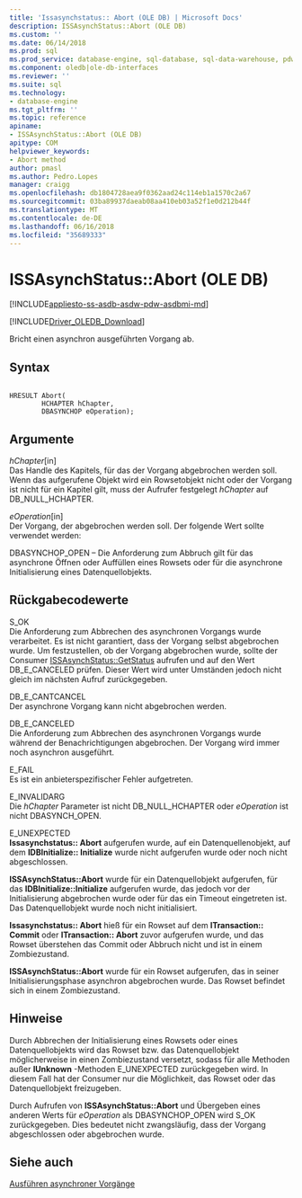 ```yaml
---
title: 'Issasynchstatus:: Abort (OLE DB) | Microsoft Docs'
description: ISSAsynchStatus::Abort (OLE DB)
ms.custom: ''
ms.date: 06/14/2018
ms.prod: sql
ms.prod_service: database-engine, sql-database, sql-data-warehouse, pdw
ms.component: oledb|ole-db-interfaces
ms.reviewer: ''
ms.suite: sql
ms.technology:
- database-engine
ms.tgt_pltfrm: ''
ms.topic: reference
apiname:
- ISSAsynchStatus::Abort (OLE DB)
apitype: COM
helpviewer_keywords:
- Abort method
author: pmasl
ms.author: Pedro.Lopes
manager: craigg
ms.openlocfilehash: db1804728aea9f0362aad24c114eb1a1570c2a67
ms.sourcegitcommit: 03ba89937daeab08aa410eb03a52f1e0d212b44f
ms.translationtype: MT
ms.contentlocale: de-DE
ms.lasthandoff: 06/16/2018
ms.locfileid: "35689333"
---
```

# <a name="issasynchstatusabort-ole-db"></a>ISSAsynchStatus::Abort (OLE DB)
[!INCLUDE[appliesto-ss-asdb-asdw-pdw-asdbmi-md](../../../includes/appliesto-ss-asdb-asdw-pdw-asdbmi-md.md)]

[!INCLUDE[Driver_OLEDB_Download](../../../includes/driver_oledb_download.md)]

  Bricht einen asynchron ausgeführten Vorgang ab.  
  
## <a name="syntax"></a>Syntax  
  
```  
  
HRESULT Abort(  
        HCHAPTER hChapter,  
        DBASYNCHOP eOperation);  
```  
  
## <a name="arguments"></a>Argumente  
 *hChapter*[in]  
 Das Handle des Kapitels, für das der Vorgang abgebrochen werden soll. Wenn das aufgerufene Objekt wird ein Rowsetobjekt nicht oder der Vorgang ist nicht für ein Kapitel gilt, muss der Aufrufer festgelegt *hChapter* auf DB_NULL_HCHAPTER.  
  
 *eOperation*[in]  
 Der Vorgang, der abgebrochen werden soll. Der folgende Wert sollte verwendet werden:  
  
 DBASYNCHOP_OPEN – Die Anforderung zum Abbruch gilt für das asynchrone Öffnen oder Auffüllen eines Rowsets oder für die asynchrone Initialisierung eines Datenquellobjekts.  
  
## <a name="return-code-values"></a>Rückgabecodewerte  
 S_OK  
 Die Anforderung zum Abbrechen des asynchronen Vorgangs wurde verarbeitet. Es ist nicht garantiert, dass der Vorgang selbst abgebrochen wurde. Um festzustellen, ob der Vorgang abgebrochen wurde, sollte der Consumer [ISSAsynchStatus::GetStatus](../../oledb/ole-db-interfaces/issasynchstatus-getstatus-ole-db.md) aufrufen und auf den Wert DB_E_CANCELED prüfen. Dieser Wert wird unter Umständen jedoch nicht gleich im nächsten Aufruf zurückgegeben.  
  
 DB_E_CANTCANCEL  
 Der asynchrone Vorgang kann nicht abgebrochen werden.  
  
 DB_E_CANCELED  
 Die Anforderung zum Abbrechen des asynchronen Vorgangs wurde während der Benachrichtigungen abgebrochen. Der Vorgang wird immer noch asynchron ausgeführt.  
  
 E_FAIL  
 Es ist ein anbieterspezifischer Fehler aufgetreten.  
  
 E_INVALIDARG  
 Die *hChapter* Parameter ist nicht DB_NULL_HCHAPTER oder *eOperation* ist nicht DBASYNCH_OPEN.  
  
 E_UNEXPECTED  
 **Issasynchstatus:: Abort** aufgerufen wurde, auf ein Datenquellenobjekt, auf dem **IDBInitialize:: Initialize** wurde nicht aufgerufen wurde oder noch nicht abgeschlossen.  
  
 **ISSAsynchStatus::Abort** wurde für ein Datenquellobjekt aufgerufen, für das **IDBInitialize::Initialize** aufgerufen wurde, das jedoch vor der Initialisierung abgebrochen wurde oder für das ein Timeout eingetreten ist. Das Datenquellobjekt wurde noch nicht initialisiert.  
  
 **Issasynchstatus:: Abort** hieß für ein Rowset auf dem **ITransaction:: Commit** oder **ITransaction:: Abort** zuvor aufgerufen wurde, und das Rowset überstehen das Commit oder Abbruch nicht und ist in einem Zombiezustand.  
  
 **ISSAsynchStatus::Abort** wurde für ein Rowset aufgerufen, das in seiner Initialisierungsphase asynchron abgebrochen wurde. Das Rowset befindet sich in einem Zombiezustand.  
  
## <a name="remarks"></a>Hinweise  
 Durch Abbrechen der Initialisierung eines Rowsets oder eines Datenquellobjekts wird das Rowset bzw. das Datenquellobjekt möglicherweise in einen Zombiezustand versetzt, sodass für alle Methoden außer **IUnknown** -Methoden E_UNEXPECTED zurückgegeben wird. In diesem Fall hat der Consumer nur die Möglichkeit, das Rowset oder das Datenquellobjekt freizugeben.  
  
 Durch Aufrufen von **ISSAsynchStatus::Abort** und Übergeben eines anderen Werts für *eOperation* als DBASYNCHOP_OPEN wird S_OK zurückgegeben. Dies bedeutet nicht zwangsläufig, dass der Vorgang abgeschlossen oder abgebrochen wurde.  
  
## <a name="see-also"></a>Siehe auch  
 [Ausführen asynchroner Vorgänge](../../oledb/features/performing-asynchronous-operations.md)  
  
  
